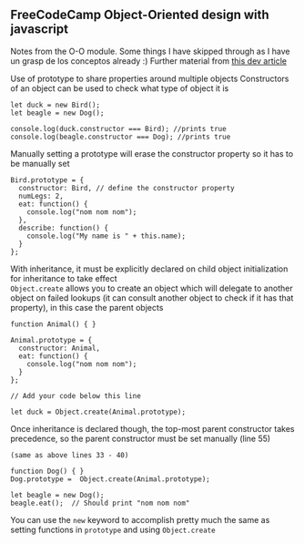 ## FreeCodeCamp Object-Oriented design with javascript
Notes from the O-O module. Some things I have skipped through as I have un grasp de los conceptos already :)
Further material from [this dev article]()  

Use of prototype to share properties around multiple objects
Constructors of an object can be used to check what type of object it is

```
let duck = new Bird();
let beagle = new Dog();

console.log(duck.constructor === Bird); //prints true
console.log(beagle.constructor === Dog); //prints true
```

Manually setting a prototype will erase the constructor property so it has to be manually set 

```
Bird.prototype = {
  constructor: Bird, // define the constructor property
  numLegs: 2,
  eat: function() {
    console.log("nom nom nom");
  },
  describe: function() {
    console.log("My name is " + this.name);
  }
};
```

With inheritance, it must be explicitly declared on child object initialization for inheritance to take effect  
``Object.create`` allows you to create an object which will delegate to another object on failed lookups (it can consult another object to check if it has that property),
in this case the parent objects
```
function Animal() { }

Animal.prototype = {
  constructor: Animal, 
  eat: function() {
    console.log("nom nom nom");
  }
};

// Add your code below this line

let duck = Object.create(Animal.prototype);

```

Once inheritance is declared though, the top-most parent constructor takes precedence, so the parent constructor must be set manually (line 55)
```
(same as above lines 33 - 40)

function Dog() { }
Dog.prototype =  Object.create(Animal.prototype);

let beagle = new Dog();
beagle.eat();  // Should print "nom nom nom"
``` 

You can use the ``new`` keyword to accomplish pretty much the same as setting functions in ``prototype`` and using ``Object.create``